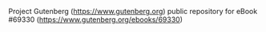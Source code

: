 Project Gutenberg (https://www.gutenberg.org) public repository for
eBook #69330 (https://www.gutenberg.org/ebooks/69330)

